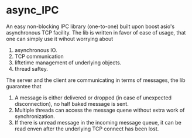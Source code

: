 # async_IPC
An easy non-blocking IPC library (one-to-one) built upon boost asio's asynchronous TCP facility.
The lib is written in favor of ease of usage, that one can simply use it wihout worrying about
1. asynchronous IO.
2. TCP communication
3. liftetime management of underlying objects.
4. thread saftey.

The server and the client are communicating in terms of messages, the lib guarantee that
1. A message is either delivered or dropped (in case of unexpected disconnection), no half baked message is sent.
2. Multiple threads can access the message quene without extra work of synchronization.
3. If there is unread message in the incoming message queue, it can be read enven after the underlying TCP connect has been lost.

